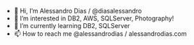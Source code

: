 - 👋 Hi, I’m Alessandro Dias / @diasalessandro
- 👀 I’m interested in DB2, AWS, SQLServer, Photography!
- 🌱 I’m currently learning DB2, SQLServer
- 📫 How to reach me @alessandrodias / alessandrodias.com
